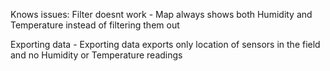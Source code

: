 Knows issues:
Filter doesnt work - Map always shows both Humidity and Temperature instead of filtering them out 

Exporting data - Exporting data exports only location of sensors in the field and no Humidity or Temperature readings 

